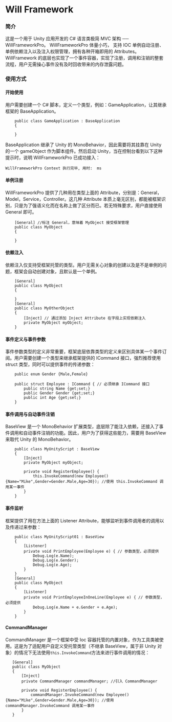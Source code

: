 # Will Framework
### 简介
这是一个用于 Unity 应用开发的 C# 语言类极简 MVC 架构 ── WillFrameworkPro。
WillFrameworkPro 体量小巧， 支持 IOC 单例自动注册、单例依赖注入以及注入权限管理，拥有各种开箱即用的 Attributes。
WillFramework 的底层也实现了一个事件容器，实现了注册，调用和注销的整套流程，用户无需操心事件没有及时回收带来的内存泄露问题。
### 使用方式
#### 开始使用
用户需要创建一个 C# 脚本，定义一个类型，例如：GameApplication，让其继承框架的 BaseApplication。
```
    public class GameApplication : BaseApplication
    {
        
    }
```
BaseApplication 继承了 Unity 的 MonoBehavior，因此需要将其挂靠在 Unity 的一个 gameObject 作为脚本组件。然后启动 Unity，当在控制台看到以下这种提示时，说明 WillFrameworkPro 已成功接入：

`WillFrameworkPro Context 执行完毕, 用时:  ms`
#### 单例注册
WillFrameworkPro 提供了几种用在类型上面的 Attribute，分别是：General，Model，Service，Controller。这几种 Attribute 本质上毫无区别，都能被框架识别，只是为了强语义化而在名称上做了区分而已。若无特殊要求，用户直接使用 General 即可。
```
    [General] //标注 General，意味着 MyObject 接受框架管理
    public class MyObject
    {
        
    }
```
#### 依赖注入
依赖注入仅支持受框架托管的类型。用户无需关心对象的创建以及是不是单例的问题，框架会自动创建对象，且默认是一个单例。
```
    [General]
    public class MyObject
    {
    
    }
    [General]
    public class MyOtherObject
    {
        [Inject] // 通过添加 Inject Attribute 在字段上实现依赖注入
        private MyObject myObject; 
    }
```
#### 事件定义与事件参数
事件参数类型的定义非常重要，框架底层依靠类型的定义来区别具体某一个事件订阅。用户需要创建一个类型来继承框架提供的 ICommand 接口，强烈推荐使用 struct 类型，同时可以提供事件的传递参数：
```
    public enum Gender {Male,Female}
    
    public struct Employee : ICommand { // 必须继承 ICommand 接口
        public string Name {get;set;}
        public Gender Gender {get;set;}
        public int Age {get;set;}
    }
```
#### 事件调用与自动事件注销
BaseView 是一个 MonoBehavior 扩展类型，底层除了能注入依赖，还接入了事件调用和自动事件注销的功能。因此，用户为了获得这些能力，需要用 BaseView 来取代 Unity 的 MonoBehavior。
```
    public class MyUnityScript : BaseView
    {
        [Inject]
        private MyObject myObject;
        
        private void RegisterEmployee() {
            this.InvokeCommand(new Employee() {Name="Mike",Gender=Gender.Male,Age=30}); //使用 this.InvokeCommand 调用某一事件
        }
    }
```
#### 事件监听
框架提供了用在方法上面的 Listener Attribute，能够监听到事件调用者的调用以及传递过来参数：
```
    public class MyUnityScript01 : BaseView
    {
        [Listener]
        private void PrintEmployee(Employee e) { // 参数类型，必须提供
            Debug.Log(e.Name);
            Debug.Log(e.Gender);
            Debug.Log(e.Age);
        } 
    }
    [General]
    public class MyObject
    {
        [Listener]
        private void PrintEmployeeInOneLine(Employee e) { // 参数类型，必须提供
            Debug.Log(e.Name + e.Gender + e.Age);
        } 
    }
```
#### CommandManager
CommandManager 是一个框架中受 Ioc 容器托管的内置对象，作为工具类被使用。这是为了适配用户自定义受托管类型（不继承 BaseView，属于非 Unity 对象）的情况下无法使用`this.InvokeCommand`方法来进行事件调用的情况：
 ```
    [General]
    public class MyObject
    {
        [Inject]
        private CommandManager commandManager; //引入 CommandManager
        
        private void RegisterEmployee() {
            commandManager.InvokeCommand(new Employee() {Name="Mike",Gender=Gender.Male,Age=30}); //使用 commandManager.InvokeCommand 调用某一事件
        }
    }
```   
